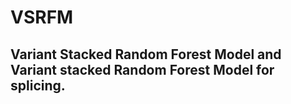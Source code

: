 # VSRFM
## Variant Stacked Random Forest Model and Variant stacked Random Forest Model for splicing.


